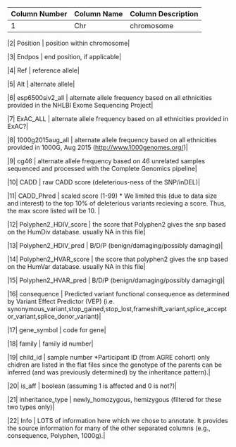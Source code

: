 | Column Number| Column Name| Column Description|
| --- | --- | --- | 
|1| Chr | chromosome|
 
|2| Position | position within chromosome|
 
|3| Endpos | end position, if applicable|
 
|4| Ref | reference allele|
 
|5| Alt | alternate allele|
 
|6| esp6500siv2_all | alternate allele frequency based on all ethnicities provided in the NHLBI Exome Sequencing Project|
 
|7| ExAC_ALL | alternate allele frequency based on all ethnicities provided in ExAC?|
 
|8| 1000g2015aug_all | alternate allele frequency based on all ethnicities provided in 1000G, Aug 2015 (http://www.1000genomes.org/)|
 
|9| cg46 | alternate allele frequency based on 46 unrelated samples sequenced and processed with the Complete Genomics pipeline|
 
|10| CADD | raw CADD score (deleterious-ness of the SNP/inDEL)|
 
|11| CADD_Phred | scaled score (1-99) * We limited this (due to data size and interest) to the top 10% of deleterious variants recieving a score. Thus, the max score listed will be 10. |
 
|12| Polyphen2_HDIV_score | the score that Polyphen2 gives the snp based on the HumDiv database.  usually NA in this file|
 
|13| Polyphen2_HDIV_pred | B/D/P (benign/damaging/possibly damaging)|
 
|14| Polyphen2_HVAR_score | the score that polyphen2 gives the snp based on the HumVar database.  usually NA in this file|
 
|15| Polyphen2_HVAR_pred | B/D/P (benign/damaging/possibly damaging)|
 
|16| consequence | Predicted variant functional consequence as determined by Variant Effect Predictor (VEP) (i.e. synonymous_variant,stop_gained,stop_lost,frameshift_variant,splice_acceptor_variant,splice_donor_variant)|
 
|17| gene_symbol | code for gene|
 
|18| family | family id number|
 
|19| child_id | sample number *Participant ID (from AGRE cohort) only chidren are listed in the flat files since the genotype of the parents can be inferred (and was previously determined) by the inheritance pattern).|
 
|20| is_aff | boolean (assuming 1 is affected and 0 is not?)|
 
|21| inheritance_type | newly_homozygous, hemizygous (filtered for these two types only)|
 
|22| Info | LOTS of information here which we chose to annotate. It provides the source information for many of the other separated columns (e.g., consequence, Polyphen, 1000g).|
